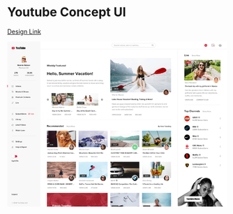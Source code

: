 # Youtube Concept UI

[Design Link](https://dribbble.com/shots/5241562-Youtube-concept-design-videos)

<img src = "https://raw.githubusercontent.com/The-CODE-Plus-Plus-Community/Youtube-Concept-UI/main/Design/YouTube.webp" >
